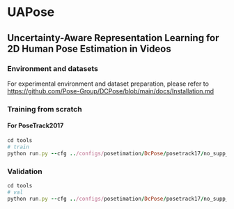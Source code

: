 # UAPose
## Uncertainty-Aware Representation Learning for 2D Human Pose Estimation in Videos

### Environment and datasets
For experimental environment and dataset preparation, please refer to https://github.com/Pose-Group/DCPose/blob/main/docs/Installation.md

### Training from scratch
#### For PoseTrack2017
```ruby
cd tools
# train  
python run.py --cfg ../configs/posetimation/DcPose/posetrack17/no_supp_targ_vit_large.yaml --train
```
### Validation
```ruby
cd tools
# val  
python run.py --cfg ../configs/posetimation/DcPose/posetrack17/no_supp_targ_vit_large.yaml --val
```
